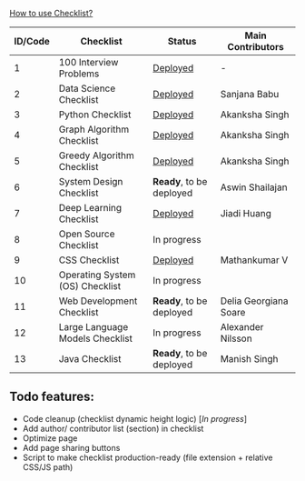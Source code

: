 [How to use Checklist?](https://iq.opengenus.org/use-checklist/)


| ID/Code | Checklist | Status | Main Contributors |
|---|---|---|---|
| 1 | 100 Interview Problems | [Deployed](https://iq.opengenus.org/100-interview-problems/) | - |
| 2 | Data Science Checklist | [Deployed](https://iq.opengenus.org/data-science-checklist/) | Sanjana Babu |
| 3 | Python Checklist | [Deployed](https://iq.opengenus.org/python-checklist/) | Akanksha Singh |
| 4 | Graph Algorithm Checklist | [Deployed](https://iq.opengenus.org/graph-algorithms-checklist/) | Akanksha Singh |
| 5 | Greedy Algorithm Checklist | [Deployed](https://iq.opengenus.org/greedy-algorithms-checklist/) | Akanksha Singh |
| 6 | System Design Checklist | **Ready**, to be deployed | Aswin Shailajan |
| 7 | Deep Learning Checklist | [Deployed](https://iq.opengenus.org/deep-learning-checklist/) | Jiadi Huang |
| 8 | Open Source Checklist | In progress | |
| 9 | CSS Checklist | [Deployed](https://iq.opengenus.org/css-checklist/) | Mathankumar V |
| 10 | Operating System (OS) Checklist | In progress | |
| 11 | Web Development Checklist | **Ready**, to be deployed | Delia Georgiana Soare |
| 12 | Large Language Models Checklist | In progress | Alexander Nilsson |
| 13 | Java Checklist | **Ready**, to be deployed | Manish Singh |

## Todo features:
- Code cleanup (checklist dynamic height logic) [_In progress_]
- Add author/ contributor list (section) in checklist
- Optimize page
- Add page sharing buttons
- Script to make checklist production-ready (file extension + relative CSS/JS path)
